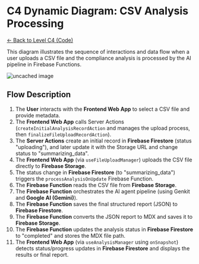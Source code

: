 # C4 Dynamic Diagram: CSV Analysis Processing

[<- Back to Level C4 (Code)](./index.md)

This diagram illustrates the sequence of interactions and data flow when a user uploads a CSV file and the compliance analysis is processed by the AI pipeline in Firebase Functions.

![uncached image](http://www.plantuml.com/plantuml/proxy?cache=no&src=https://raw.githubusercontent.com/limazix/energy-compliance-analyzer/main/docs/plantuml/c4-dynamic-csv-processing.iuml)

## Flow Description

1.  The **User** interacts with the **Frontend Web App** to select a CSV file and provide metadata.
2.  The **Frontend Web App** calls Server Actions (`createInitialAnalysisRecordAction` and manages the upload process, then `finalizeFileUploadRecordAction`).
3.  The **Server Actions** create an initial record in **Firebase Firestore** (status "uploading"), and later update it with the Storage URL and change status to "summarizing_data".
4.  The **Frontend Web App** (via `useFileUploadManager`) uploads the CSV file directly to **Firebase Storage**.
5.  The status change in **Firebase Firestore** (to "summarizing_data") triggers the `processAnalysisOnUpdate` Firebase Function.
6.  The **Firebase Function** reads the CSV file from **Firebase Storage**.
7.  The **Firebase Function** orchestrates the AI agent pipeline (using Genkit and **Google AI (Gemini)**).
8.  The **Firebase Function** saves the final structured report (JSON) to **Firebase Firestore**.
9.  The **Firebase Function** converts the JSON report to MDX and saves it to **Firebase Storage**.
10. The **Firebase Function** updates the analysis status in **Firebase Firestore** to "completed" and stores the MDX file path.
11. The **Frontend Web App** (via `useAnalysisManager` using `onSnapshot`) detects status/progress updates in **Firebase Firestore** and displays the results or final report.
